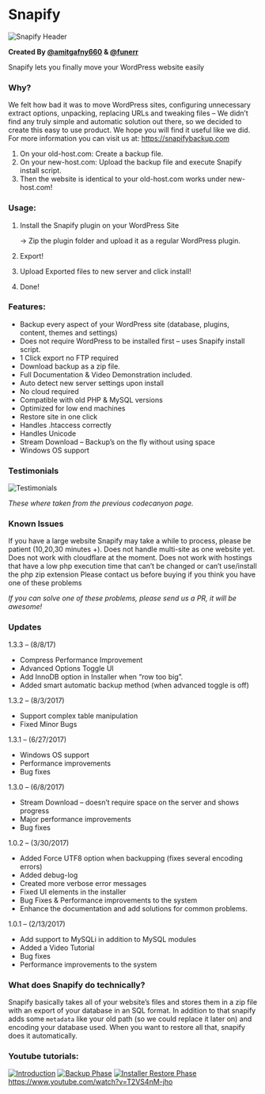 # Snapify

![Snapify Header](https://raw.githubusercontent.com/funerr/Snapify/master/readme-images/header.jpg)

**Created By [@amitgafny660](https://github.com/amitgafny6600) & [@funerr](https://github.com/funerr)**

Snapify lets you finally move your WordPress website easily

### Why?
We felt how bad it was to move WordPress sites, configuring unnecessary extract options, unpacking, replacing URLs and tweaking files – We didn’t find any truly simple and automatic solution out there, so we decided to create this easy to use product. We hope you will find it useful like we did. For more information you can visit us at: https://snapifybackup.com

1) On your old-host.com: Create a backup file. 
2) On your new-host.com: Upload the backup file and execute Snapify install script.
3) Then the website is identical to your old-host.com works under new-host.com!

### Usage:
1) Install the Snapify plugin on your WordPress Site 

    \->    Zip the plugin folder and upload it as a regular WordPress plugin.
2) Export! 
3) Upload Exported files to new server and click install! 
4) Done! 

### Features:
- Backup every aspect of your WordPress site (database, plugins, content, themes and settings) 
- Does not require WordPress to be installed first – uses Snapify install script. 
- 1 Click export no FTP required
- Download backup as a zip file.
- Full Documentation & Video Demonstration included.
- Auto detect new server settings upon install
- No cloud required
- Compatible with old PHP & MySQL versions
- Optimized for low end machines
- Restore site in one click
- Handles .htaccess correctly
- Handles Unicode
- Stream Download – Backup’s on the fly without using space
- Windows OS support

### Testimonials
![Testimonials](https://raw.githubusercontent.com/funerr/Snapify/master/readme-images/testimonials.png)

_These where taken from the previous codecanyon page._

### Known Issues

If you have a large website Snapify may take a while to process, please be patient (10,20,30 minutes +).
Does not handle multi-site as one website yet.
Does not work with cloudflare at the moment. 
Does not work with hostings that have a low php execution time that can’t be changed or can’t use/install the php zip extension 
Please contact us before buying if you think you have one of these problems

_If you can solve one of these problems, please send us a PR, it will be awesome!_

### Updates

1.3.3 – (8/8/17)
- Compress Performance Improvement
- Advanced Options Toggle UI
- Add InnoDB option in Installer when “row too big”.
- Added smart automatic backup method (when advanced toggle is off)

1.3.2 – (8/3/2017)
- Support complex table manipulation
- Fixed Minor Bugs

1.3.1 – (6/27/2017)
- Windows OS support
- Performance improvements
- Bug fixes
 
1.3.0 – (6/8/2017)
- Stream Download – doesn’t require space on the server and shows progress
- Major performance improvements
- Bug fixes

1.0.2 – (3/30/2017)
- Added Force UTF8 option when backupping (fixes several encoding errors)
- Added debug-log
- Created more verbose error messages
- Fixed UI elements in the installer
- Bug Fixes & Performance improvements to the system
- Enhance the documentation and add solutions for common problems.

1.0.1 – (2/13/2017)
- Add support to MySQLi in addition to MySQL modules
- Added a Video Tutorial
- Bug fixes
- Performance improvements to the system

### What does Snapify do technically?
Snapify basically takes all of your website’s files and stores them in a zip file with an export of your database in an SQL format. 
In addition to that snapify adds some `metadata` like your old path (so we could replace it later on) and encoding your database used.
When you want to restore all that, snapify does it automatically.

### Youtube tutorials:
[![Introduction](http://img.youtube.com/vi/T2VS4nM-jho/0.jpg)](http://www.youtube.com/watch?v=T2VS4nM-jho)
[![Backup Phase](http://img.youtube.com/vi/HPmE0CEVC60/0.jpg)](http://www.youtube.com/watch?v=HPmE0CEVC60)
[![Installer Restore Phase](http://img.youtube.com/vi/KudGJ7qhaRs/0.jpg)](http://www.youtube.com/watch?v=KudGJ7qhaRs)
https://www.youtube.com/watch?v=T2VS4nM-jho
